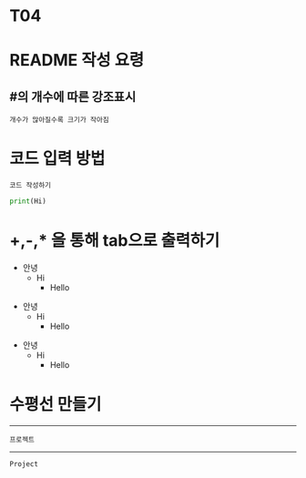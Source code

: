 # T04

# README 작성 요령

## #의 개수에 따른 강조표시

    개수가 많아질수록 크기가 작아짐

# 코드 입력 방법

```
코드 작성하기
```

```python
print(Hi)
```

# +,-,\* 을 통해 tab으로 출력하기

- 안녕
  - Hi
    - Hello

* 안녕
  - Hi
    - Hello

- 안녕
  - Hi
    - Hello

# 수평선 만들기

---

    프로젝트

---

    Project